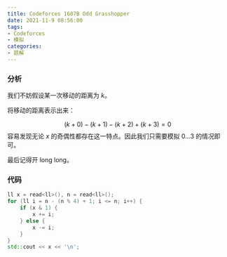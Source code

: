 ```yaml
---
title: Codeforces 1607B Odd Grasshopper
date: 2021-11-9 08:56:00
tags:
- Codeforces
- 模拟
categories:
- 题解
---
```


### 分析

我们不妨假设某一次移动的距离为 $k$。

将移动的距离表示出来：
<!-- more -->
$$
(k + 0) - (k + 1) - (k + 2) + (k + 3) = 0
$$
容易发现无论 $x$ 的奇偶性都存在这一特点。因此我们只需要模拟 $0\dots3$ 的情况即可。

最后记得开 long long。

### 代码

```cpp
ll x = read<ll>(), n = read<ll>();
for (ll i = n - (n % 4) + 1; i <= n; i++) {
    if (x & 1) {
        x += i;
    } else {
        x -= i;
    }
}
std::cout << x << '\n';
```
